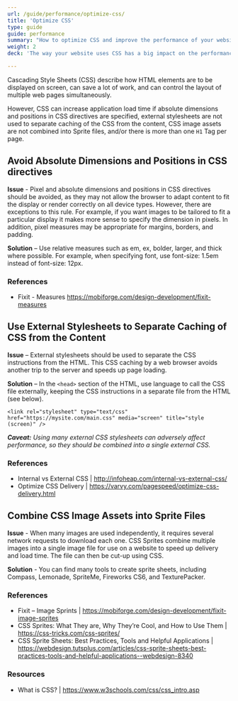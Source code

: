 ```yaml
---
url: /guide/performance/optimize-css/
title: 'Optimize CSS'
type: guide
guide: performance
summary: "How to optimize CSS and improve the performance of your website."
weight: 2
deck: 'The way your website uses CSS has a big impact on the performance of your website'

---
```


Cascading Style Sheets (CSS) describe how HTML elements are to be displayed on screen, can save a lot of work, and can control the layout of multiple web pages simultaneously.

However, CSS can increase application load time if absolute dimensions and positions in CSS directives are specified, external stylesheets are not used to separate caching of the CSS from the content, CSS image assets are not combined into Sprite files, and/or there is more than one `H1` Tag per page.


## Avoid Absolute Dimensions and Positions in CSS directives

**Issue** - Pixel and absolute dimensions and positions in CSS directives should be avoided, as they may not allow the browser to adapt content to fit the display or render correctly on all device types. However, there are exceptions to this rule. For example, if you want images to be tailored to fit a particular display it makes more sense to specify the dimension in pixels. In addition, pixel measures may be appropriate for margins, borders, and padding.

**Solution** – Use relative measures such as em, ex, bolder, larger, and thick where possible. For example, when specifying font, use font-size: 1.5em instead of font-size: 12px.

### References

- Fixit - Measures https://mobiforge.com/design-development/fixit-measures


## Use External Stylesheets to Separate Caching of CSS from the Content

**Issue** – External stylesheets should be used to separate the CSS instructions from the HTML. This CSS caching by a web browser avoids another trip to the server and speeds up page loading.

**Solution** – In the `<head>` section of the HTML, use language to call the CSS file externally, keeping the CSS instructions in a separate file from the HTML (see below).


```
<link rel="stylesheet" type="text/css"
href="https://mysite.com/main.css" media="screen" title="style (screen)" />
```

_**Caveat:** Using many external CSS stylesheets can adversely affect performance, so they should be combined into a single external CSS._

### References

- Internal vs External CSS | http://infoheap.com/internal-vs-external-css/
- Optimize CSS Delivery | https://varvy.com/pagespeed/optimize-css-delivery.html


## Combine CSS Image Assets into Sprite Files

**Issue** - When many images are used independently, it requires several network requests to download each one. CSS Sprites combine multiple images into a single image file for use on a website to speed up delivery and load time. The file can then be cut-up using CSS.

**Solution** - You can find many tools to create sprite sheets, including Compass, Lemonade, SpriteMe, Fireworks CS6, and TexturePacker.


### References

- Fixit – Image Sprints | https://mobiforge.com/design-development/fixit-image-sprites
- CSS Sprites: What They are, Why They’re Cool, and How to Use Them | https://css-tricks.com/css-sprites/
- CSS Sprite Sheets: Best Practices, Tools and Helpful Applications | https://webdesign.tutsplus.com/articles/css-sprite-sheets-best-practices-tools-and-helpful-applications--webdesign-8340

### Resources

- What is CSS? | https://www.w3schools.com/css/css_intro.asp
